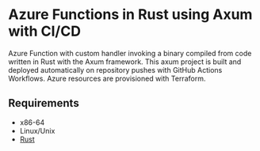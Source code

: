 # Azure Functions in Rust using Axum with CI/CD

Azure Function with custom handler invoking a binary compiled from code written in Rust with the Axum framework.
This axum project is built and deployed automatically on repository pushes with GitHub Actions Workflows.
Azure resources are provisioned with Terraform.

## Requirements

* x86-64
* Linux/Unix
* [Rust](https://www.rust-lang.org/tools/install)

